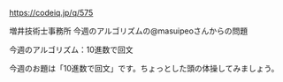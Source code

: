https://codeiq.jp/q/575

増井技術士事務所   今週のアルゴリズムの@masuipeoさんからの問題

今週のアルゴリズム：10進数で回文

今週のお題は「10進数で回文」です。ちょっとした頭の体操してみましょう。
